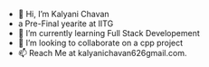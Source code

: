 - 👋 Hi, I’m Kalyani Chavan
-  a Pre-Final yearite at IITG
- 🌱 I’m currently learning Full Stack Developement
- 💞️ I’m looking to collaborate on a cpp project
- 📫 Reach Me at kalyanichavan626gmail.com.


<!---
kkc04/kkc04 is a ✨ special ✨ repository because its `README.md` (this file) appears on your GitHub profile.
You can click the Preview link to take a look at your changes.
--->
